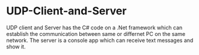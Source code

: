 # UDP-Client-and-Server
UDP client and Server has the C# code on a .Net framework which can establish the communication between same or differnet PC on the same network. The server is a console app which can receive text messages and show it. 
